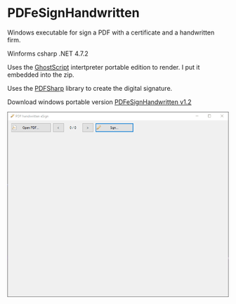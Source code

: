 # PDFeSignHandwritten
Windows executable for sign a PDF with a certificate and a handwritten firm.

Winforms csharp .NET 4.7.2

Uses the [GhostScript](https://www.ghostscript.com/) intertpreter portable edition to render. I put it embedded into the zip.

Uses the [PDFSharp](http://www.pdfsharp.net/) library to create the digital signature.

Download windows portable version [PDFeSignHandwritten v1.2](https://raw.githubusercontent.com/alexandrelozano/PDFeSignHandwritten/main/Executables/PDFeSignHandwritten_v1.2.zip)

![Sample](https://raw.githubusercontent.com/alexandrelozano/PDFeSignHandwritten/main/PDFeSignHandwritten/samples/PDFeSignHandwritten.gif)

